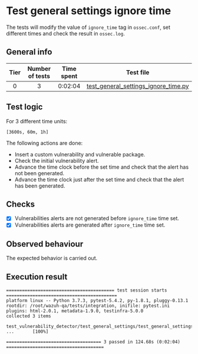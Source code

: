 # Test general settings ignore time

The tests will modify the value of `ignore_time` tag in `ossec.conf`, set different times and check the result in `ossec.log`.

## General info

|Tier | Number of tests | Time spent| Test file |
|:--:|:--:|:--:|:--:|
| 0 | 3 | 0:02:04 | [test_general_settings_ignore_time.py](../../test_general_settings/test_general_settings_ignore_time.py)|

## Test logic

For 3 different time units:

```
[3600s, 60m, 1h]
```

The following actions are done:

- Insert a custom vulnerability and vulnerable package.
- Check the initial vulnerability alert.
- Advance the time clock before the set time and check that the alert has not been generated.
- Advance the time clock just after the set time and check that the alert has been generated.

## Checks

- [x] Vulnerabilities alerts are not generated before `ignore_time` time set.
- [x] Vulnerabilities alerts are generated after `ignore_time` time set.

## Observed behaviour

The expected behavior is carried out.

## Execution result

```
========================================= test session starts ==========================================
platform linux -- Python 3.7.3, pytest-5.4.2, py-1.8.1, pluggy-0.13.1
rootdir: /root/wazuh-qa/tests/integration, inifile: pytest.ini
plugins: html-2.0.1, metadata-1.9.0, testinfra-5.0.0
collected 3 items

test_vulnerability_detector/test_general_settings/test_general_settings_ignore_time.py ...       [100%]

==================================== 3 passed in 124.68s (0:02:04) =====================================
```
